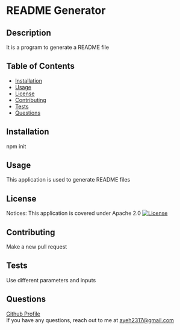 # README Generator

## Description
It is a program to generate a README file

## Table of Contents
- [Installation](#installation)
- [Usage](#usage)
- [License](#license)
- [Contributing](#contributing)
- [Tests](#tests)
- [Questions](#questions)

## Installation
npm init

## Usage
This application is used to generate README files

## License
Notices: This application is covered under Apache 2.0 [![License](https://img.shields.io/badge/License-Apache_2.0-blue.svg)](https://opensource.org/licenses/Apache-2.0)

## Contributing
Make a new pull request

## Tests
Use different parameters and inputs

## Questions
[Github Profile](https://github.com/ayeh6)  
If you have any questions, reach out to me at ayeh2317@gmail.com
    